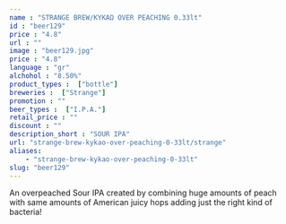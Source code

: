 ```yaml
---
name : "STRANGE BREW/ΚΥΚΑΩ OVER PEACHING 0.33lt"
id : "beer129"
price : "4.8"
url : ""
image : "beer129.jpg"
price : "4.8"
language : "gr"
alchohol : "8.50%"
product_types :  ["bottle"]
breweries :  ["Strange"]
promotion : ""
beer_types :  ["I.P.A."]
retail_price : ""
discount : ""
description_short : "SOUR IPA"
url: "strange-brew-kykao-over-peaching-0-33lt/strange"
aliases: 
    - "strange-brew-kykao-over-peaching-0-33lt"
slug: "beer129"
---
```


An overpeached Sour IPA created by combining huge amounts of peach with same amounts of American juicy hops adding just the right kind of bacteria!
